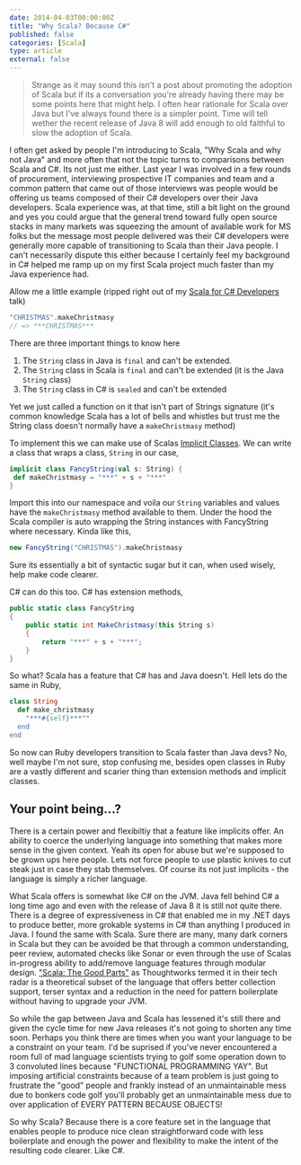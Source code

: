```yaml
---
date: 2014-04-03T00:00:00Z
title: "Why Scala? Because C#"
published: false
categories: [Scala]
type: article
external: false
---
```


> Strange as it may sound this isn't a post about promoting the adoption of Scala but if its a conversation you're already having there may be some points here that might help.  I often hear rationale for Scala over Java but I've always found there is a simpler point.  Time will tell wether the recent release of Java 8 will add enough to old faithful to slow the adoption of Scala.

I often get asked by people I'm introducing to Scala, "Why Scala and why not Java" and more often that not the topic turns to comparisons between Scala and C#.  Its not just me either.  Last year I was involved in a few rounds of procurement, interviewing prospective IT companies and team and a common pattern that came out of those interviews was people would be offering us teams composed of their C# developers over their Java developers.  Scala experience was, at that time, still a bit light on the ground and yes you could argue that the general trend toward fully open source stacks in many markets was squeezing the amount of available work for MS folks but the message most people delivered was their C# developers were generally more capable of transitioning to Scala than their Java people.  I can't necessarily dispute this either because I certainly feel my background in C# helped me ramp up on my first Scala project much faster than my Java experience had.

Allow me a little example (ripped right out of my [Scala for C# Developers](https://speakerdeck.com/kouphax/scala-for-c-number-developers) talk)

```scala
"CHRISTMAS".makeChristmasy
// => ***CHRISTMAS***
```

There are three important things to know here

1. The `String` class in Java is `final` and can't be extended.  
2. The `String` class in Scala is `final` and can't be extended (it is the Java `String` class)
3. The `String` class in C# is `sealed` and can't be extended

Yet we just called a function on it that isn't part of Strings signature (it's common knowledge Scala has a lot of bells and whistles but trust me the String class doesn't normally have a `makeChristmasy` method)

To implement this we can make use of Scalas [Implicit Classes](http://docs.scala-lang.org/overviews/core/implicit-classes.html).  We can write a class that wraps a class, `String` in our case, 

```scala
implicit class FancyString(val s: String) { 
 def makeChristmasy = "***" + s + "***" 
}
```

Import this into our namespace and voila our `String` variables and values have the `makeChristmasy` method available to them.  Under the hood the Scala compiler is auto wrapping the String instances with FancyString where necessary.  Kinda like this,

```scala
new FancyString("CHRISTMAS").makeChristmasy
```

Sure its essentially a bit of syntactic sugar but it can, when used wisely, help make code clearer.

C# can do this too.  C# has extension methods,

```csharp
public static class FancyString
{
    public static int MakeChristmasy(this String s)
    {
        return "***" + s + "***";
    }
}
```

So what?  Scala has a feature that C# has and Java doesn't. Hell lets do the same in Ruby,

```ruby
class String  
  def make_christmasy
    "***#{self}***""
  end  
end 
```

So now can Ruby developers transition to Scala faster than Java devs? No, well maybe I'm not sure, stop confusing me, besides open classes in Ruby are a vastly different and scarier thing than extension methods and implicit classes.

## Your point being...?

There is a certain power and flexibiltiy that a feature like implicits offer.  An ability to coerce the underlying language into something that makes more sense in the given context.  Yeah its open for abuse but we're supposed to be grown ups here people.  Lets not force people to use plastic knives to cut steak just in case they stab themselves.  Of course its not just implicits - the language is simply a richer language.

What Scala offers is somewhat like C# on the JVM.  Java fell behind C# a long time ago and even with the release of Java 8 it is still not quite there.  There is a degree of expressiveness in C# that enabled me in my .NET days to produce better, more grokable systems in C# than anything I produced in Java.  I found the same with Scala.  Sure there are many, many dark corners in Scala but they can be avoided be that through a common understanding, peer review, automated checks like Sonar or even through the use of Scalas in-progress ability to add/remove language features through modular design.  ["Scala: The Good Parts"](http://www.thoughtworks.com/radar/#/languages-and-frameworks/257) as Thoughtworks termed it in their tech radar is a theoretical subset of the language that offers better collection support, terser syntax and a reduction in the need for pattern boilerplate without having to upgrade your JVM.


So while the gap between Java and Scala has lessened it's still there and given the cycle time for new Java releases it's not going to shorten any time soon.  Perhaps you think there are times when you want your language to be a constraint on your team.  I'd be suprised if you've never encountered a room full of mad language scientists trying to golf some operation down to 3 convoluted lines because "FUNCTIONAL PROGRAMMING YAY".  But imposing artificial constraints because of a team problem is just going to frustrate the "good" people and frankly instead of an unmaintainable mess due to bonkers code golf you'll probably get an unmaintainable mess due to over application of EVERY PATTERN BECAUSE OBJECTS!

So why Scala?  Because there is a core feature set in the language that enables people to produce nice clean straightforward code with less boilerplate and enough the power and flexibility to make the intent of the resulting code clearer.  Like C#.
